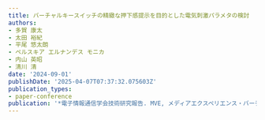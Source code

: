 ```yaml
---
title: バーチャルキースイッチの精緻な押下感提示を目的とした電気刺激パラメタの検討
authors:
- 多賀 康太
- 太田 裕紀
- 平尾 悠太朗
- ペルスキア エルナンデス モニカ
- 内山 英昭
- 清川 清
date: '2024-09-01'
publishDate: '2025-04-07T07:37:32.075603Z'
publication_types:
- paper-conference
publication: '*電子情報通信学会技術研究報告. MVE, メディアエクスペリエンス・バーチャル環境*'
---
```

